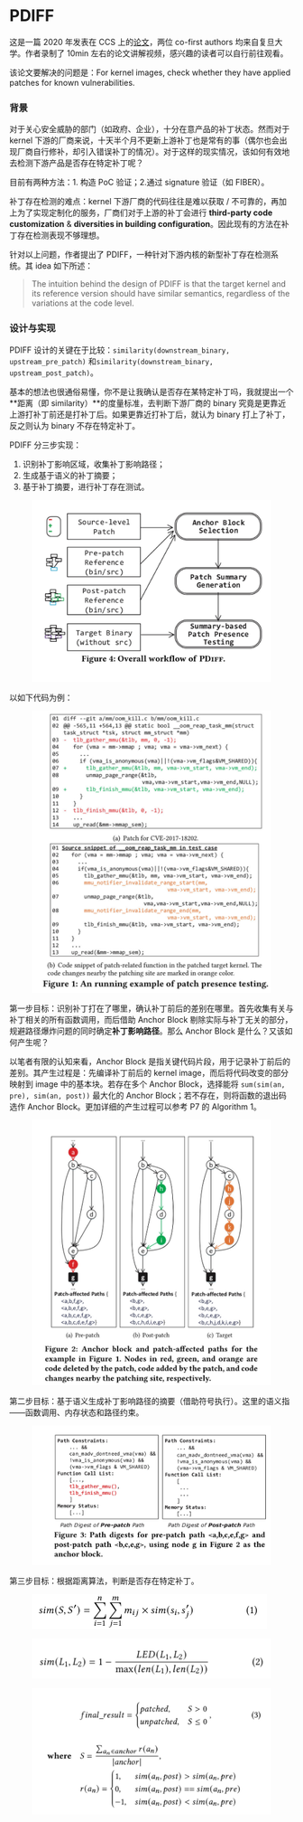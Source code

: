 # PDIFF

这是一篇 2020 年发表在 CCS 上的[论文](https://dl.acm.org/doi/10.1145/3372297.3417240)，两位 co-first authors 均来自复旦大学。作者录制了 10min 左右的论文讲解视频，感兴趣的读者可以自行前往观看。

该论文要解决的问题是：For kernel images, check whether they have applied patches for known vulnerabilities.

### 背景

对于关心安全威胁的部门（如政府、企业），十分在意产品的补丁状态。然而对于 kernel 下游的厂商来说，十天半个月不更新上游补丁也是常有的事（偶尔也会出现厂商自行修补，却引入错误补丁的情况）。对于这样的现实情况，该如何有效地去检测下游产品是否存在特定补丁呢？

目前有两种方法：1. 构造 PoC 验证；2.通过 signature 验证（如 FIBER）。

补丁存在检测的难点：kernel 下游厂商的代码往往是难以获取 / 不可靠的，再加上为了实现定制化的服务，厂商们对于上游的补丁会进行 **third-party code customization** & **diversities in building configuration**。因此现有的方法在补丁存在检测表现不够理想。

针对以上问题，作者提出了 PDIFF，一种针对下游内核的新型补丁存在检测系统。其 idea 如下所述：

> The intuition behind the design of PDIFF is that the target kernel and its reference version should have similar semantics, regardless of the variations at the code level.

### 设计与实现

PDIFF 设计的关键在于比较：`similarity(downstream_binary, upstream_pre_patch)` 和`similarity(downstream_binary, upstream_post_patch)`。

基本的想法也很通俗易懂，你不是让我确认是否存在某特定补丁吗，我就提出一个**距离（即 similarity）**的度量标准，去判断下游厂商的 binary 究竟是更靠近上游打补丁前还是打补丁后。如果更靠近打补丁后，就认为 binary 打上了补丁，反之则认为 binary 不存在特定补丁。

PDIFF 分三步实现：

1. 识别补丁影响区域，收集补丁影响路径；
2. 生成基于语义的补丁摘要；
3. 基于补丁摘要，进行补丁存在测试。



<figure><img src="../../.gitbook/assets/804dfd007a43046b41a288e39d5d178.jpg" alt=""><figcaption></figcaption></figure>

以如下代码为例：

<figure><img src="../../.gitbook/assets/1af4e15816f8424b88a29bab7e5aa89.jpg" alt=""><figcaption></figcaption></figure>

第一步目标：识别补丁打在了哪里，确认补丁前后的差别在哪里。首先收集有关与补丁相关的所有函数调用，而后借助 Anchor Block 剔除实际与补丁无关的部分，规避路径爆炸问题的同时确定**补丁影响路径**。那么 Anchor Block 是什么？又该如何产生呢？

以笔者有限的认知来看，Anchor Block 是指关键代码片段，用于记录补丁前后的差别。其产生过程是：先编译补丁前后的 kernel image，而后将代码改变的部分映射到 image 中的基本块。若存在多个 Anchor Block，选择能将 `sum(sim(an, pre), sim(an, post))` 最大化的 Anchor Block；若不存在，则将函数的退出码选作 Anchor Block。更加详细的产生过程可以参考 P7 的 Algorithm 1。

<figure><img src="../../.gitbook/assets/976db191d9c35760597dc1bb0586ec9.jpg" alt=""><figcaption></figcaption></figure>

第二步目标：基于语义生成补丁影响路径的摘要（借助符号执行）。这里的语义指——函数调用、内存状态和路径约束。

<figure><img src="../../.gitbook/assets/40c253c6d897dd8de29c2e8b9083a95.jpg" alt=""><figcaption></figcaption></figure>

第三步目标：根据距离算法，判断是否存在特定补丁。

<figure><img src="../../.gitbook/assets/image (5) (1) (1) (1) (1).png" alt=""><figcaption></figcaption></figure>

<figure><img src="../../.gitbook/assets/image (7) (1) (1).png" alt=""><figcaption></figcaption></figure>

<figure><img src="../../.gitbook/assets/61fea327f3fa5d6074458ddbd03f141.jpg" alt=""><figcaption></figcaption></figure>

